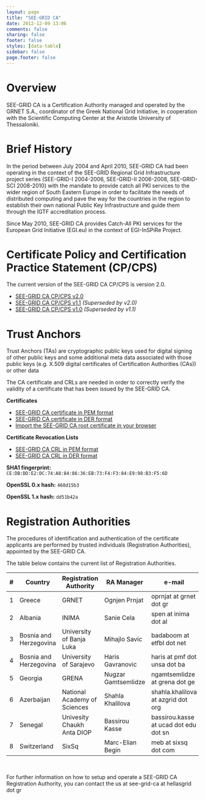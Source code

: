 ```yaml
---
layout: page
title: "SEE-GRID CA"
date: 2012-12-09 13:06
comments: false
sharing: false
footer: false
styles: [data-table]
sidebar: false
page.footer: false
---
```



Overview
================================================================================

SEE-GRID CA is a Certification Authority managed and operated by the GRNET S.A., coordinator of the Greek National Grid Initiative, in cooperation with the Scientific Computing Center at the Aristotle University of Thessaloniki.

Brief History
================================================================================

In the period between July 2004 and April 2010, SEE-GRID CA had been operating in the context of the SEE-GRID Regional Grid Infrastructure project series (SEE-GRID-I 2004-2006, SEE-GRID-II 2006-2008, SEE-GRID-SCI 2008-2010) with the mandate to provide catch all PKI services to the wider region of South Eastern Europe in order to facilitate the needs of distributed computing and pave the way for the countries in the region to establish their own national Public Key Infrastructure and guide them through the IGTF accreditation process.

Since May 2010, SEE-GRID CA provides Catch-All PKI services for the European Grid Initiative (EGI.eu) in the context of EGI-InSPiRe Project.

Certificate Policy and Certification Practice Statement (CP/CPS)
================================================================================


The current version of the SEE-GRID CA CP/CPS is version 2.0.

* [SEE-GRID CA CP/CPS v2.0][cps20]
* [SEE-GRID CA CP/CPS v1.1][cps11] _(Superseded by v2.0)_
* [SEE-GRID CA CP/CPS v1.0][cps10] _(Superseded by v1.1)_

[cps20]: /assets/SEE-GRID-CA-CP-CPS-2.0.pdf
[cps11]: /assets/SEE-GRID-CA-CP-CPS-1.1.pdf
[cps10]: /assets/SEE-GRID-CA-CP-CPS-1.0.pdf

Trust Anchors
================================================================================

Trust Anchors (TAs) are cryptographic public keys used for digital signing of other public keys and some additional meta data associated with those public keys (e.g. X.509 digital certificates of Certification Authorities (CAs)) or other data

The CA certificate and CRLs are needed in order to correctly verify the validity of a certificate that has been issued by the SEE-GRID CA.

**Certificates**

* [SEE-GRID CA certificate in PEM format][cert-pem]
* [SEE-GRID CA certificate in DER format][cert-der]
* [Import the SEE-GRID CA root certificate in your browser][cert-import]

**Certificate Revocation Lists**

* [SEE-GRID CA CRL in PEM format][crl-pem]
* [SEE-GRID CA CRL in DER format][crl-der]

[cert-pem]: http://crl.grid.auth.gr/seegrid-ca/cert/see-grid-ca-cert.pem
[cert-der]: http://crl.grid.auth.gr/seegrid-ca/cert/see-grid-ca-cert.der
[cert-import]: http://crl.grid.auth.gr/seegrid-ca/cert/468d15b3.cacrt
[crl-pem]: http://crl.grid.auth.gr/seegrid-ca/crl-v2.pem
[crl-der]: http://crl.grid.auth.gr/seegrid-ca/crl-v2.crl

**SHA1 fingerprint:**  ```CE:DB:DD:E2:DC:74:A8:84:86:36:EB:73:F4:F3:84:E9:98:B3:F5:6D```

**OpenSSL 0.x hash:**  ```468d15b3```

**OpenSSL 1.x hash:** ```dd51b42a```

Registration Authorities
================================================================================

The procedures of identification and authentication of the certificate applicants are performed by trusted individuals (Registration Authorities), appointed by the SEE-GRID CA.

The table below contains the current list of Registration Authorities. 


|#   | Country                | Registration Authority             | RA Manager          | e-mail                                |
|----|------------------------|------------------------------------|---------------------|---------------------------------------|
|1   | Greece                 |  GRNET                             | Ognjen Prnjat       | oprnjat at grnet dot gr               |
|2   | Albania                |  INIMA                             | Sanie Cela          | spen at inima dot al                  |
|3   | Bosnia and Herzegovina |  University of Banja Luka          | Mihajlo Savic       | badaboom at etfbl dot net             |
|4   | Bosnia and Herzegovina |  University of Sarajevo            | Haris Gavranovic    | haris at pmf dot unsa dot ba          |
|5   | Georgia                |  GRENA                             | Nugzar Gamtsemlidze | ngamtsemlidze at grena dot ge         |
|6   | Azerbaijan             |  National Academy of Sciences      | Shahla Khalilova    | shahla.khalilova at azgrid dot org    |
|7   | Senegal                |  Univesity Chaukh Anta DIOP        | Bassirou Kasse      | bassirou.kasse at ucad dot edu dot sn |
|8   | Switzerland            |  SixSq                             | Marc-Elian Begin    | meb at sixsq dot com                  |
 

 <br />

For further information on how to setup and operate a SEE-GRID CA Registration Authority, you can contact the us at see-grid-ca at hellasgrid dot gr